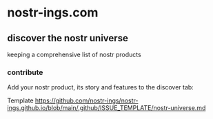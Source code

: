 # nostr-ings.com
## discover the nostr universe
keeping a comprehensive list of nostr products

### contribute
Add your nostr product, its story and features to the discover tab:

Template
https://github.com/nostr-ings/nostr-ings.github.io/blob/main/.github/ISSUE_TEMPLATE/nostr-universe.md
